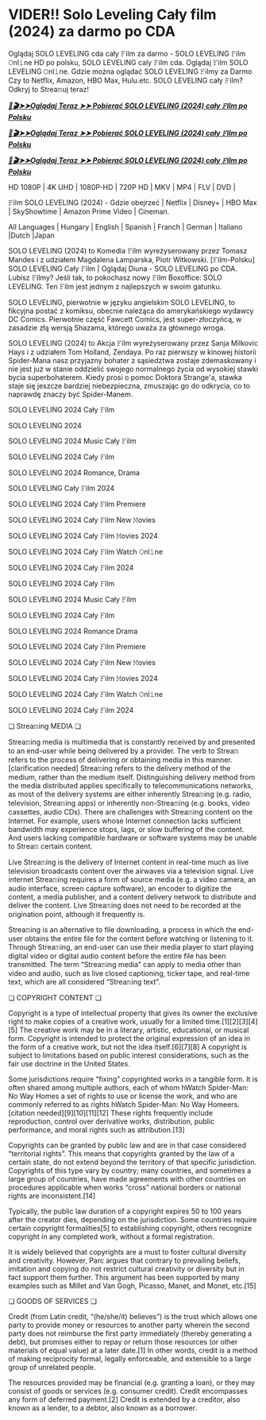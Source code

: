 # VIDER!! Solo Leveling Cały film (2024) za darmo po CDA


Oglądaj SOLO LEVELING cda cały 𝙵ilm za darmo - SOLO LEVELING 𝙵ilm 𝙾nl𝚒ne HD po polsku, SOLO LEVELING caly 𝙵ilm cda. Oglądaj 𝙵ilm SOLO LEVELING 𝙾nl𝚒ne. Gdzie można oglądać SOLO LEVELING 𝙵ilmy za Darmo Czy to Netflix, Amazon, HBO Max, Hulu.etc. SOLO LEVELING cały 𝙵ilm? Odkryj to Strea𝚖uj teraz!


<p><b><I><a href="http://r-movies.com/pl/movie/1357633/solo-leveling-reawakening-gitcodepl">📀🎬➤➤Oglądaj Teraz ➤➤ Pobierać SOLO LEVELING (2024) cały 𝙵ilm po Polsku</a></I></b></p>

<p><b><I><a href="http://r-movies.com/pl/movie/1357633/solo-leveling-reawakening-gitcodepl">📀🎬➤➤Oglądaj Teraz ➤➤ Pobierać SOLO LEVELING (2024) cały 𝙵ilm po Polsku</a></I></b></p>

<p><b><I><a href="http://r-movies.com/pl/movie/1357633/solo-leveling-reawakening-gitcodepl">📀🎬➤➤Oglądaj Teraz ➤➤ Pobierać SOLO LEVELING (2024) cały 𝙵ilm po Polsku</a></I></b></p>


HD 1080P | 4K UHD | 1080P-HD | 720P HD | MKV | MP4 | FLV | DVD |

𝙵ilm SOLO LEVELING (2024) - Gdzie obejrzeć | Netflix | Disney+ | HBO Max | SkyShowtime | Amazon Prime Video | Cineman.

All Languages | Hungary | English | Spanish | Franch | German | Italiano |Dutch |Japan

SOLO LEVELING (2024) to Komedia 𝙵ilm wyreżyserowany przez Tomasz Mandes i z udziałem Magdalena Lamparska, Piotr Witkowski. [𝙵ilm-Polsku] SOLO LEVELING Cały 𝙵ilm | Oglądaj Diuna - SOLO LEVELING po CDA. Lubisz 𝙵ilmy? Jeśli tak, to pokochasz nowy 𝙵ilm Boxoffice: SOLO LEVELING. Ten 𝙵ilm jest jednym z najlepszych w swoim gatunku.

SOLO LEVELING, pierwotnie w języku angielskim SOLO LEVELING, to fikcyjna postać z komiksu, obecnie należąca do amerykańskiego wydawcy DC Comics. Pierwotnie część Fawcett Comics, jest super-złoczyńcą, w zasadzie złą wersją Shazama, którego uważa za głównego wroga.

SOLO LEVELING (2024) to Akcja 𝙵ilm wyreżyserowany przez Sanja Milkovic Hays i z udziałem Tom Holland, Zendaya. Po raz pierwszy w kinowej historii Spider-Mana nasz przyjazny bohater z sąsiedztwa zostaje zdemaskowany i nie jest już w stanie oddzielić swojego normalnego życia od wysokiej stawki bycia superbohaterem. Kiedy prosi o pomoc Doktora Strange'a, stawka staje się jeszcze bardziej niebezpieczna, zmuszając go do odkrycia, co to naprawdę znaczy być Spider-Manem.


SOLO LEVELING 2024 Cały 𝙵ilm

SOLO LEVELING 2024

SOLO LEVELING 2024 Music Cały 𝙵ilm

SOLO LEVELING 2024 Cały 𝙵ilm

SOLO LEVELING 2024 Romance, Drama

SOLO LEVELING Cały 𝙵ilm 2024

SOLO LEVELING 2024 Cały 𝙵ilm Premiere

SOLO LEVELING 2024 Cały 𝙵ilm New 𝙼ovies

SOLO LEVELING 2024 Cały 𝙵ilm 𝙼ovies 2024

SOLO LEVELING 2024 Cały 𝙵ilm Watch 𝙾nl𝚒ne

SOLO LEVELING 2024 Cały 𝙵ilm 2024

SOLO LEVELING 2024 Cały 𝙵ilm

SOLO LEVELING 2024 Music Cały 𝙵ilm

SOLO LEVELING 2024 Cały 𝙵ilm

SOLO LEVELING 2024 Romance Drama

SOLO LEVELING 2024 Cały 𝙵ilm Premiere

SOLO LEVELING 2024 Cały 𝙵ilm New 𝙼ovies

SOLO LEVELING 2024 Cały 𝙵ilm 𝙼ovies 2024

SOLO LEVELING 2024 Cały 𝙵ilm Watch 𝙾nl𝚒ne

SOLO LEVELING 2024 Cały 𝙵ilm 2024


❏ Strea𝚖ing MEDIA ❏

Strea𝚖ing media is multimedia that is constantly received by and presented to an end-user while being delivered by a provider. The verb to Strea𝚖 refers to the process of delivering or obtaining media in this manner.[clarification needed] Strea𝚖ing refers to the delivery method of the medium, rather than the medium itself. Distinguishing delivery method from the media distributed applies specifically to telecommunications networks, as most of the delivery systems are either inherently Strea𝚖ing (e.g. radio, television, Strea𝚖ing apps) or inherently non-Strea𝚖ing (e.g. books, video cassettes, audio CDs). There are challenges with Strea𝚖ing content on the Internet. For example, users whose Internet connection lacks sufficient bandwidth may experience stops, lags, or slow buffering of the content. And users lacking compatible hardware or software systems may be unable to Strea𝚖 certain content.

Live Strea𝚖ing is the delivery of Internet content in real-time much as live television broadcasts content over the airwaves via a television signal. Live internet Strea𝚖ing requires a form of source media (e.g. a video camera, an audio interface, screen capture software), an encoder to digitize the content, a media publisher, and a content delivery network to distribute and deliver the content. Live Strea𝚖ing does not need to be recorded at the origination point, although it frequently is.

Strea𝚖ing is an alternative to file downloading, a process in which the end-user obtains the entire file for the content before watching or listening to it. Through Strea𝚖ing, an end-user can use their media player to start playing digital video or digital audio content before the entire file has been transmitted. The term “Strea𝚖ing media” can apply to media other than video and audio, such as live closed captioning, ticker tape, and real-time text, which are all considered “Strea𝚖ing text”.


❏ COPYRIGHT CONTENT ❏

Copyright is a type of intellectual property that gives its owner the exclusive right to make copies of a creative work, usually for a limited time.[1][2][3][4][5] The creative work may be in a literary, artistic, educational, or musical form. Copyright is intended to protect the original expression of an idea in the form of a creative work, but not the idea itself.[6][7][8] A copyright is subject to limitations based on public interest considerations, such as the fair use doctrine in the United States.

Some jurisdictions require “fixing” copyrighted works in a tangible form. It is often shared among multiple authors, each of whom hWatch Spider-Man: No Way Homes a set of rights to use or license the work, and who are commonly referred to as rights hWatch Spider-Man: No Way Homeers.[citation needed][9][10][11][12] These rights frequently include reproduction, control over derivative works, distribution, public performance, and moral rights such as attribution.[13]

Copyrights can be granted by public law and are in that case considered “territorial rights”. This means that copyrights granted by the law of a certain state, do not extend beyond the territory of that specific jurisdiction. Copyrights of this type vary by country; many countries, and sometimes a large group of countries, have made agreements with other countries on procedures applicable when works “cross” national borders or national rights are inconsistent.[14]

Typically, the public law duration of a copyright expires 50 to 100 years after the creator dies, depending on the jurisdiction. Some countries require certain copyright formalities[5] to establishing copyright, others recognize copyright in any completed work, without a formal registration.

It is widely believed that copyrights are a must to foster cultural diversity and creativity. However, Parc argues that contrary to prevailing beliefs, imitation and copying do not restrict cultural creativity or diversity but in fact support them further. This argument has been supported by many examples such as Millet and Van Gogh, Picasso, Manet, and Monet, etc.[15]

❏ GOODS OF SERVICES ❏

Credit (from Latin credit, “(he/she/it) believes”) is the trust which allows one party to provide money or resources to another party wherein the second party does not reimburse the first party immediately (thereby generating a debt), but promises either to repay or return those resources (or other materials of equal value) at a later date.[1] In other words, credit is a method of making reciprocity formal, legally enforceable, and extensible to a large group of unrelated people.

The resources provided may be financial (e.g. granting a loan), or they may consist of goods or services (e.g. consumer credit). Credit encompasses any form of deferred payment.[2] Credit is extended by a creditor, also known as a lender, to a debtor, also known as a borrower.
